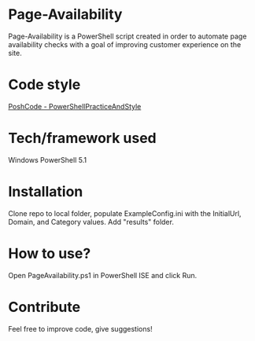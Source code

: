 # Page-Availability
Page-Availability is a PowerShell script created in order to automate page availability checks with a goal of improving customer experience on the site.

# Code style
<a href="https://github.com/PoshCode/PowerShellPracticeAndStyle">PoshCode - PowerShellPracticeAndStyle</a>

# Tech/framework used
Windows PowerShell 5.1

# Installation
Clone repo to local folder, populate ExampleConfig.ini with the InitialUrl, Domain, and Category values. Add "results" folder.

# How to use?
Open PageAvailability.ps1 in PowerShell ISE and click Run.

# Contribute
Feel free to improve code, give suggestions!
